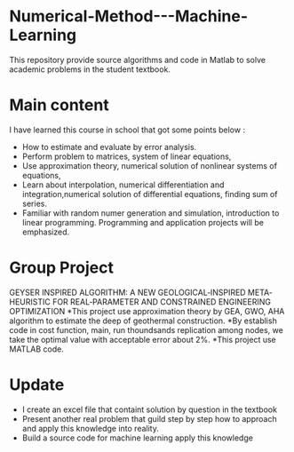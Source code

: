 # Numerical-Method---Machine-Learning
This repository provide source algorithms and code in Matlab to solve academic problems in the student textbook.
# Main content
I have learned this course in school that got some points below : 
* How to estimate and evaluate by error analysis.
* Perform problem to matrices, system of linear equations,
* Use approximation theory, numerical solution of nonlinear systems of equations,
* Learn about interpolation, numerical differentiation and  integration,numerical solution of differential equations, finding sum of series. 
* Familiar with random numer generation and simulation, introduction to linear programming. Programming and application projects will be emphasized.

# Group Project
GEYSER INSPIRED ALGORITHM: A NEW GEOLOGICAL‐INSPIRED META‐HEURISTIC FOR REAL‐PARAMETER AND CONSTRAINED ENGINEERING OPTIMIZATION
*This project use approximation theory by GEA, GWO, AHA algorithm to estimate the deep of geothermal construction. 
*By establish code in cost function, main, run thoundsands replication among nodes, we take the optimal value with acceptable error about 2%. 
*This project use MATLAB code. 

# Update
* I create an excel file that containt solution by question in the textbook
* Present another real problem that guild step by step how to approach and apply this knowledge into reality.
* Build a source code for machine learning apply this knowledge
